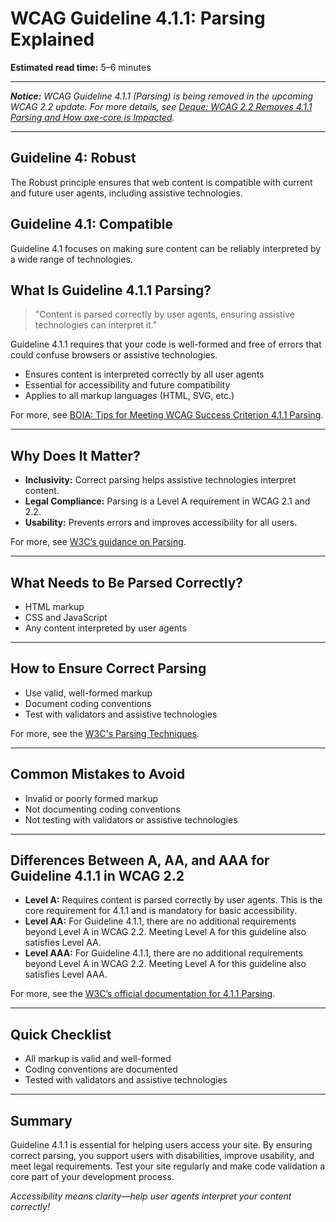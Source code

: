 <!---
title: 4.1.1 - Parsing
series: Making the Web Accessible for All
description: A practical guide to WCAG Guideline 4.1.1 (Parsing)—what it means, why it matters, and how to ensure content is correctly parsed by user agents.
keywords: wcag 4.1.1, parsing, accessibility, web standards, digital inclusion
image: WCAG-Series-4.1.1.png
imageAlt: Blue text on yellow background saying, "Web Content Accessibiilty Guiedlines (WCAG) 4.1.1 Explained, Parsing"
status: published
date: 2025-07-03
excerpt: This guideline ensures content is correctly parsed by user agents for accessibility.
previous: /wcag/WCAG-Guideline-3-3-9-Accessible-Authentication-Enhanced-Explained, Guideline 3.3.9 - Accessible Authentication (Enhanced)
next: /wcag/WCAG-Guideline-4-1-2-Name-Role-Value-Explained, Guideline 4.1.2 - Name, Role, Value
--->

# **WCAG Guideline 4.1.1: Parsing Explained**

**Estimated read time:** 5–6 minutes

---

_**Notice:** WCAG Guideline 4.1.1 (Parsing) is being removed in the upcoming WCAG 2.2 update. For more details, see [Deque: WCAG 2.2 Removes 4.1.1 Parsing and How axe-core is Impacted](https://www.deque.com/blog/wcag-2-2-removes-4-1-1-parsing-and-how-axe-core-is-impacted/)._

---

## **Guideline 4: Robust**

The Robust principle ensures that web content is compatible with current and future user agents, including assistive technologies.

## **Guideline 4.1: Compatible**

Guideline 4.1 focuses on making sure content can be reliably interpreted by a wide range of technologies.

## **What Is Guideline 4.1.1 Parsing?**

> "Content is parsed correctly by user agents, ensuring assistive technologies can interpret it."

Guideline 4.1.1 requires that your code is well-formed and free of errors that could confuse browsers or assistive technologies.

- Ensures content is interpreted correctly by all user agents
- Essential for accessibility and future compatibility
- Applies to all markup languages (HTML, SVG, etc.)

For more, see [BOIA: Tips for Meeting WCAG Success Criterion 4.1.1 Parsing](https://www.boia.org/blog/tips-for-meeting-wcag-success-criterion-4.1.1-parsing).

---

## **Why Does It Matter?**

- **Inclusivity:** Correct parsing helps assistive technologies interpret content.
- **Legal Compliance:** Parsing is a Level A requirement in WCAG 2.1 and 2.2.
- **Usability:** Prevents errors and improves accessibility for all users.

For more, see [W3C’s guidance on Parsing](https://www.w3.org/WAI/WCAG22/Understanding/parsing.html).

---

## **What Needs to Be Parsed Correctly?**

- HTML markup
- CSS and JavaScript
- Any content interpreted by user agents

---

## **How to Ensure Correct Parsing**

- Use valid, well-formed markup
- Document coding conventions
- Test with validators and assistive technologies

For more, see the [W3C's Parsing Techniques](https://www.w3.org/WAI/WCAG22/Techniques/html/H88).

---

## **Common Mistakes to Avoid**

- Invalid or poorly formed markup
- Not documenting coding conventions
- Not testing with validators or assistive technologies

---

## **Differences Between A, AA, and AAA for Guideline 4.1.1 in WCAG 2.2**

- **Level A:** Requires content is parsed correctly by user agents. This is the core requirement for 4.1.1 and is mandatory for basic accessibility.
- **Level AA:** For Guideline 4.1.1, there are no additional requirements beyond Level A in WCAG 2.2. Meeting Level A for this guideline also satisfies Level AA.
- **Level AAA:** For Guideline 4.1.1, there are no additional requirements beyond Level A in WCAG 2.2. Meeting Level A for this guideline also satisfies Level AAA.

For more, see the [W3C’s official documentation for 4.1.1 Parsing](https://www.w3.org/WAI/WCAG22/Understanding/parsing.html).

---

## **Quick Checklist**

- All markup is valid and well-formed
- Coding conventions are documented
- Tested with validators and assistive technologies

---

## **Summary**

Guideline 4.1.1 is essential for helping users access your site. By ensuring correct parsing, you support users with disabilities, improve usability, and meet legal requirements. Test your site regularly and make code validation a core part of your development process.


*Accessibility means clarity—help user agents interpret your content correctly!* 
